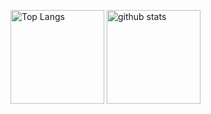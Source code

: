 <p align="left"> 
  <img alt="Top Langs" height="150px" src="https://github-readme-stats.vercel.app/api/top-langs/?username=ttMOCHItt&layout=compact&count_private=true&show_icons=true&theme=tokyonight" />
  <img alt="github stats" height="150px" src="https://github-readme-stats.vercel.app/api?username=kCat-fun&count_private=true&show_icons=true&show_icons=true&theme=tokyonight" />
</p>
